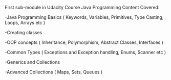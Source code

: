 First sub-module in Udacity Course Java Programming
Content Covered:

-Java Programming Basics ( Keywords, Variables, Primitives, Type Casting, Loops, Arrays etc )

-Creating classes 

-OOP concepts ( Inheritance, Polymorphism, Abstract Classes, Interfaces )

-Common Types ( Exceptions and Exception handling, Enums, Scanner etc )

-Generics and Collections

-Advanced Collections ( Maps, Sets, Queues )
